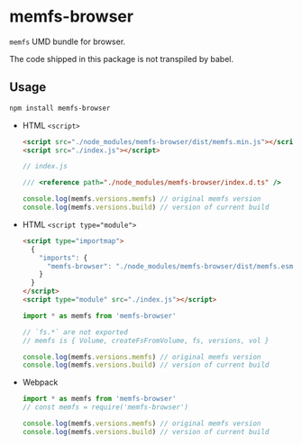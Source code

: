# memfs-browser

`memfs` UMD bundle for browser.

The code shipped in this package is not transpiled by babel.

## Usage

```bash
npm install memfs-browser
```

- HTML `<script>`

    ```html
    <script src="./node_modules/memfs-browser/dist/memfs.min.js"></script>
    <script src="./index.js"></script>
    ```

    ```js
    // index.js

    /// <reference path="./node_modules/memfs-browser/index.d.ts" />

    console.log(memfs.versions.memfs) // original memfs version
    console.log(memfs.versions.build) // version of current build
    ```

- HTML `<script type="module">`

    ```html
    <script type="importmap">
      {
        "imports": {
          "memfs-browser": "./node_modules/memfs-browser/dist/memfs.esm.min.js"
        }
      }
    </script>
    <script type="module" src="./index.js"></script>
    ```

    ```js
    import * as memfs from 'memfs-browser'

    // `fs.*` are not exported
    // memfs is { Volume, createFsFromVolume, fs, versions, vol }

    console.log(memfs.versions.memfs) // original memfs version
    console.log(memfs.versions.build) // version of current build
    ```

- Webpack

    ```js
    import * as memfs from 'memfs-browser'
    // const memfs = require('memfs-browser')

    console.log(memfs.versions.memfs) // original memfs version
    console.log(memfs.versions.build) // version of current build
    ```
